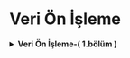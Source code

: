 # Veri Ön İşleme

<details>
  <summary><b>Veri Ön İşleme-( 1.bölüm )</b></summary></br>
   <ol> 
 <li>  Verinin yüklenmesi :  <a href="https://github.com/benvekedim/machine-learning-101/blob/main/data-Preprocessing/veriYukleme.ipynb">veriYukleme.ipynb</a></br></li>

    
<li>Eksik veriler : <a href="https://github.com/benvekedim/machine-learning-101/blob/main/data-Preprocessing/eksikVeriler.ipynb">eksikVeriler.ipynb</a></br></li>


    
<li>Kategorik veriler : <a href="https://github.com/benvekedim/machine-learning-101/blob/main/data-Preprocessing/kategorik.ipynb">kategorik.ipynb</a></br></li>


    
<li>Veri birleştirme : <a href="https://github.com/benvekedim/machine-learning-101/blob/main/data-Preprocessing/veriBirlestirme.ipynb">veriBirlestirme.ipynb</a></br></li>

 
    
<li>Test-eğitim bölme : <a href="https://github.com/benvekedim/machine-learning-101/blob/main/data-Preprocessing/testEgitimBolme.ipynb">testEgitimBolme.ipynb</a></br></li>


    
<li>Veri ölçekleme : <a href="https://github.com/benvekedim/machine-learning-101/blob/main/data-Preprocessing/veriOlcekleme.ipynb">veriOlcekleme.ipynb</a></br></li>


<li>Veri Ön İşleme : <a href="https://github.com/benvekedim/machine-learning-101/blob/main/data-Preprocessing/veriOn%C4%B1slemeSablonu.ipynb">veriOnislemeSablonu.ipynb</a></br></li>
</ol>
</details>
